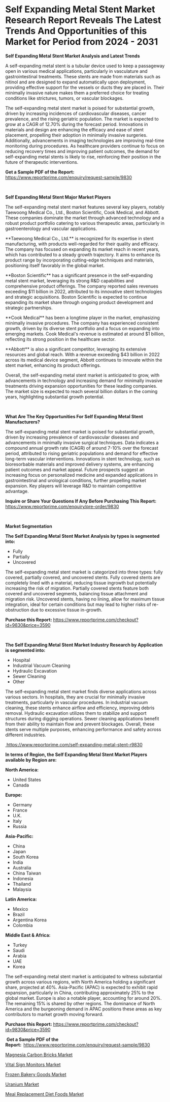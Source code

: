 <p><h1>Self Expanding Metal Stent Market Research Report Reveals The Latest Trends And Opportunities of this Market for Period from 2024 - 2031</h1></p><p><strong>Self Expanding Metal Stent Market Analysis and Latest Trends</strong></p>
<p><p>A self-expanding metal stent is a tubular device used to keep a passageway open in various medical applications, particularly in vasculature and gastrointestinal treatments. These stents are made from materials such as nitinol and are designed to expand automatically upon deployment, providing effective support for the vessels or ducts they are placed in. Their minimally invasive nature makes them a preferred choice for treating conditions like strictures, tumors, or vascular blockages.</p><p>The self-expanding metal stent market is poised for substantial growth, driven by increasing incidences of cardiovascular diseases, cancer prevalence, and the rising geriatric population. The market is expected to grow at a CAGR of 12.70% during the forecast period. Innovations in materials and design are enhancing the efficacy and ease of stent placement, propelling their adoption in minimally invasive surgeries. Additionally, advancements in imaging technologies are improving real-time monitoring during procedures. As healthcare providers continue to focus on reducing recovery times and improving patient outcomes, the demand for self-expanding metal stents is likely to rise, reinforcing their position in the future of therapeutic interventions.</p></p>
<p><strong>Get a Sample PDF of the Report:&nbsp;</strong> <a href="https://www.reportprime.com/enquiry/request-sample/9830?utm_campaign=1398&utm_medium=2&utm_source=Github&utm_content=ia&utm_term=10102024&utm_id=self-expanding-metal-stent">https://www.reportprime.com/enquiry/request-sample/9830</a></p>
<p>&nbsp;</p>
<p><strong>Self Expanding Metal Stent Major Market Players</strong></p>
<p><p>The self-expanding metal stent market features several key players, notably Taewoong Medical Co., Ltd., Boston Scientific, Cook Medical, and Abbott. These companies dominate the market through advanced technology and a robust product portfolio catering to various therapeutic areas, particularly in gastroenterology and vascular applications.</p><p>**Taewoong Medical Co., Ltd.** is recognized for its expertise in stent manufacturing, with products well-regarded for their quality and efficacy. The company has focused on expanding its market reach in recent years, which has contributed to a steady growth trajectory. It aims to enhance its product range by incorporating cutting-edge techniques and materials, positioning itself favorably in the global market.</p><p>**Boston Scientific** has a significant presence in the self-expanding metal stent market, leveraging its strong R&D capabilities and comprehensive product offerings. The company reported sales revenues exceeding $11 billion in 2022, attributed to its innovative stent technologies and strategic acquisitions. Boston Scientific is expected to continue expanding its market share through ongoing product development and strategic partnerships.</p><p>**Cook Medical** has been a longtime player in the market, emphasizing minimally invasive procedures. The company has experienced consistent growth, driven by its diverse stent portfolio and a focus on expanding into emerging markets. Cook Medical's revenue is estimated at around $1 billion, reflecting its strong position in the healthcare sector.</p><p>**Abbott** is also a significant competitor, leveraging its extensive resources and global reach. With a revenue exceeding $43 billion in 2022 across its medical device segment, Abbott continues to innovate within the stent market, enhancing its product offerings.</p><p>Overall, the self-expanding metal stent market is anticipated to grow, with advancements in technology and increasing demand for minimally invasive treatments driving expansion opportunities for these leading companies. The market size is expected to reach several billion dollars in the coming years, highlighting substantial growth potential.</p></p>
<p>&nbsp;</p>
<p><strong>What Are The Key Opportunities For Self Expanding Metal Stent Manufacturers?</strong></p>
<p><p>The self-expanding metal stent market is poised for substantial growth, driven by increasing prevalence of cardiovascular diseases and advancements in minimally invasive surgical techniques. Data indicates a compound annual growth rate (CAGR) of around 7-10% over the forecast period, attributed to rising geriatric populations and demand for effective long-term vascular interventions. Innovations in stent technology, such as bioresorbable materials and improved delivery systems, are enhancing patient outcomes and market appeal. Future prospects suggest an increasing focus on personalized medicine and expanded applications in gastrointestinal and urological conditions, further propelling market expansion. Key players will leverage R&D to maintain competitive advantage.</p></p>
<p><strong>Inquire or Share Your Questions If Any Before Purchasing This Report:</strong> <a href="https://www.reportprime.com/enquiry/pre-order/9830?utm_campaign=1398&utm_medium=2&utm_source=Github&utm_content=ia&utm_term=10102024&utm_id=self-expanding-metal-stent">https://www.reportprime.com/enquiry/pre-order/9830</a></p>
<p>&nbsp;</p>
<p><strong>Market Segmentation</strong></p>
<p><strong>The Self Expanding Metal Stent Market Analysis by types is segmented into:</strong></p>
<p><ul><li>Fully</li><li>Partially</li><li>Uncovered</li></ul></p>
<p><p>The self-expanding metal stent market is categorized into three types: fully covered, partially covered, and uncovered stents. Fully covered stents are completely lined with a material, reducing tissue ingrowth but potentially increasing the risk of migration. Partially covered stents feature both covered and uncovered segments, balancing tissue attachment and migration risk. Uncovered stents, having no lining, allow for maximum tissue integration, ideal for certain conditions but may lead to higher risks of re-obstruction due to excessive tissue in-growth.</p></p>
<p><strong>Purchase this Report:&nbsp;</strong><a href="https://www.reportprime.com/checkout?id=9830&price=3590&utm_campaign=1398&utm_medium=2&utm_source=Github&utm_content=ia&utm_term=10102024&utm_id=self-expanding-metal-stent">https://www.reportprime.com/checkout?id=9830&price=3590</a></p>
<p>&nbsp;</p>
<p><strong>The Self Expanding Metal Stent Market Industry Research by Application is segmented into:</strong></p>
<p><ul><li>Hospital</li><li>Industrial Vacuum Cleaning</li><li>Hydraulic Excavation</li><li>Sewer Cleaning</li><li>Other</li></ul></p>
<p><p>The self-expanding metal stent market finds diverse applications across various sectors. In hospitals, they are crucial for minimally invasive treatments, particularly in vascular procedures. In industrial vacuum cleaning, these stents enhance airflow and efficiency, improving debris removal. Hydraulic excavation utilizes them to stabilize and support structures during digging operations. Sewer cleaning applications benefit from their ability to maintain flow and prevent blockages. Overall, these stents serve multiple purposes, enhancing performance and safety across different industries.</p></p>
<p><a href="https://www.reportprime.com/self-expanding-metal-stent-r9830?utm_campaign=1398&utm_medium=2&utm_source=Github&utm_content=ia&utm_term=10102024&utm_id=self-expanding-metal-stent">&nbsp;https://www.reportprime.com/self-expanding-metal-stent-r9830</a></p>
<p><strong>In terms of Region, the Self Expanding Metal Stent Market Players available by Region are:</strong></p>
<p>
    <p> <strong> North America: </strong>
        <ul>
            <li>United States</li>
            <li>Canada</li>
        </ul>
        </p> 
    <p> <strong> Europe: </strong>
        <ul>
            <li>Germany</li>
            <li>France</li>
            <li>U.K.</li>
            <li>Italy</li>
            <li>Russia</li>
        </ul>
        </p> 
    <p> <strong> Asia-Pacific: </strong>
        <ul>
            <li>China</li>
            <li>Japan</li>
            <li>South Korea</li>
            <li>India</li>
            <li>Australia</li>
            <li>China Taiwan</li>
            <li>Indonesia</li>
            <li>Thailand</li>
            <li>Malaysia</li>
        </ul>
        </p> 
    <p> <strong> Latin America: </strong>
        <ul>
            <li>Mexico</li>
            <li>Brazil</li>
            <li>Argentina Korea</li>
            <li>Colombia</li>
        </ul>
        </p> 
    <p> <strong> Middle East & Africa: </strong>
        <ul>
            <li>Turkey</li>
            <li>Saudi</li>
            <li>Arabia</li>
            <li>UAE</li>
            <li>Korea</li>
        </ul>
    </p>
    </p>
<p><p>The self-expanding metal stent market is anticipated to witness substantial growth across various regions, with North America holding a significant share, projected at 40%. Asia-Pacific (APAC) is expected to exhibit rapid expansion, particularly in China, contributing approximately 25% to the global market. Europe is also a notable player, accounting for around 20%. The remaining 15% is shared by other regions. The dominance of North America and the burgeoning demand in APAC positions these areas as key contributors to market growth moving forward.</p></p>
<p><strong>Purchase this Report: </strong><a href="https://www.reportprime.com/checkout?id=9830&price=3590&utm_campaign=1398&utm_medium=2&utm_source=Github&utm_content=ia&utm_term=10102024&utm_id=self-expanding-metal-stent">https://www.reportprime.com/checkout?id=9830&price=3590</a></p>
<p>&nbsp;<strong>Get a Sample PDF of the Report:&nbsp;&nbsp;</strong><a href="https://www.reportprime.com/enquiry/request-sample/9830?utm_campaign=1398&utm_medium=2&utm_source=Github&utm_content=ia&utm_term=10102024&utm_id=self-expanding-metal-stent">https://www.reportprime.com/enquiry/request-sample/9830</a></p>
<p><strong></strong></p>
<p><p><a href="https://www.linkedin.com/pulse/decoding-magnesia-carbon-bricks-industry-dynamics-strategic-imperatives-bmctc?utm_campaign=1398&utm_medium=2&utm_source=Github&utm_content=ia&utm_term=10102024&utm_id=self-expanding-metal-stent">Magnesia Carbon Bricks Market</a></p><p><a href="https://github.com/dringals/Market-Research-Report-List-6/blob/main/vital-sign-monitors-market.md?utm_campaign=1398&utm_medium=2&utm_source=Github&utm_content=ia&utm_term=10102024&utm_id=self-expanding-metal-stent">Vital Sign Monitors Market</a></p><p><a href="https://issuu.com/reportprime-2/docs/frozen-bakery-goods-market-size-203_7ab0b2a3c500b0?utm_campaign=1398&utm_medium=2&utm_source=Github&utm_content=ia&utm_term=10102024&utm_id=self-expanding-metal-stent">Frozen Bakery Goods Market</a></p><p><a href="https://www.linkedin.com/pulse/global-perspectives-uranium-market-trends-challenges-forecast-hktmc?utm_campaign=1398&utm_medium=2&utm_source=Github&utm_content=ia&utm_term=10102024&utm_id=self-expanding-metal-stent">Uranium Market</a></p><p><a href="https://issuu.com/reportprime-2/docs/meal-replacement-diet-foods-market-_b44d95dd2fcb72?utm_campaign=1398&utm_medium=2&utm_source=Github&utm_content=ia&utm_term=10102024&utm_id=self-expanding-metal-stent">Meal Replacement Diet Foods Market</a></p></p>